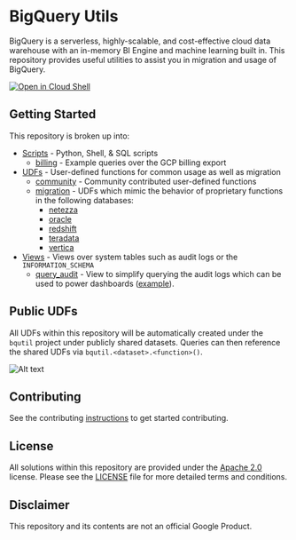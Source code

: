 # BigQuery Utils

BigQuery is a serverless, highly-scalable, and cost-effective cloud data warehouse with an in-memory BI Engine and machine learning built in. This repository provides useful utilities to assist you in migration and usage of
BigQuery.

[![Open in Cloud Shell](http://gstatic.com/cloudssh/images/open-btn.svg)](https://console.cloud.google.com/cloudshell/editor?cloudshell_git_repo=https%3A%2F%2Fgithub.com%2FGoogleCloudPlatform%2Fbigquery-utils.git)

## Getting Started
This repository is broken up into:

* [Scripts](/scripts) - Python, Shell, & SQL scripts
  * [billing](/scripts/billing) - Example queries over the GCP billing export
* [UDFs](/udfs) - User-defined functions for common usage as well as migration
  * [community](/udfs/community) - Community contributed user-defined functions
  * [migration](/udfs/migration) - UDFs which mimic the behavior of proprietary functions in the following databases:
    * [netezza](/udfs/migration/netezza)
    * [oracle](/udfs/migration/oracle)
    * [redshift](/udfs/migration/redshift)
    * [teradata](/udfs/migration/teradata)
    * [vertica](/udfs/migration/vertica)
* [Views](/views) - Views over system tables such as audit logs or the
`INFORMATION_SCHEMA`
  * [query_audit](/views/audit/query_audit.sql) - View to simplify querying the audit logs which can be used to power dashboards  ([example](https://codelabs.developers.google.com/codelabs/bigquery-pricing-workshop/#0)).

## Public UDFs
All UDFs within this repository will be automatically created under the `bqutil` project under publicly shared datasets. Queries can then reference the shared UDFs via `bqutil.<dataset>.<function>()`.

![Alt text](/images/public_udf_architecture.png?raw=true "Public UDFs")


## Contributing
See the contributing [instructions](/CONTRIBUTING.md) to get started contributing.

## License
All solutions within this repository are provided under the [Apache 2.0](https://www.apache.org/licenses/LICENSE-2.0) license. Please see the [LICENSE](/LICENSE) file for more detailed terms and conditions.

## Disclaimer
This repository and its contents are not an official Google Product.
